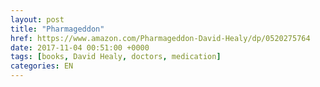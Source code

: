 ```yaml
---
layout: post
title: "Pharmageddon"
href: https://www.amazon.com/Pharmageddon-David-Healy/dp/0520275764
date: 2017-11-04 00:51:00 +0000
tags: [books, David Healy, doctors, medication]
categories: EN
---
```

